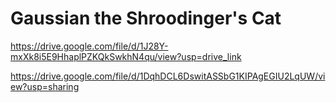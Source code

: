 # Gaussian the Shroodinger's Cat



https://drive.google.com/file/d/1J28Y-mxXk8i5E9HhaplPZKQkSwkhN4qu/view?usp=drive_link


https://drive.google.com/file/d/1DqhDCL6DswitASSbG1KIPAgEGIU2LqUW/view?usp=sharing






